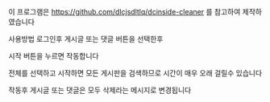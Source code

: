 이 프로그램은 https://github.com/dlcjsdltlq/dcinside-cleaner 를 참고하여 제작하였습니다

사용방법
로그인후 게시글 또는 댓글 버튼을 선택한후 

시작 버튼을 누르면 작동합니다

전체를 선택하고 시작하면 모든 게시판을 검색하므로 시간이 매우 오래 걸릴수 있습니다

작동후 게시글 또는 댓글은 모두 삭제라는 메시지로 변경됩니다
